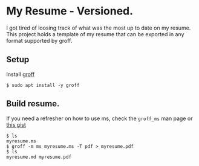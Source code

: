 # My Resume - Versioned.

I got tired of loosing track of what was the most up to date on my resume. This
project holds a template of my resume that can be exported in any format
supported by groff.

## Setup

Install [groff](https://www.gnu.org/software/groff/)

```
$ sudo apt install -y groff
```

## Build resume.
If you need a refresher on how to use ms, check the `groff_ms` man page or
[this gist](https://gist.github.com/w33tmaricich/34711cffb9d9f16a9ac1c73fd59b101b)

```
$ ls
myresume.ms
$ groff -m ms myresume.ms -T pdf > myresume.pdf
$ ls
myresume.md myresume.pdf
```
